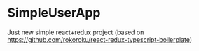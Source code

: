 # SimpleUserApp
Just new simple react+redux project (based on https://github.com/rokoroku/react-redux-typescript-boilerplate)

